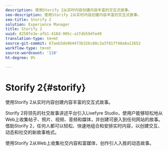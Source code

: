 ```yaml
---
description: 使用Storify 2从实时内容创建内容丰富的交互式故事。
seo-description: 使用Storify 2从实时内容创建内容丰富的交互式故事。
seo-title: Storify 2
solution: Experience Manager
title: Storify 2
uuid: 8250fe3e-afb1-418d-905c-a1fdb59dfed9
translation-type: tm+mt
source-git-commit: 67aeb3de964473b326c88c3a3f81ff48a6a12652
workflow-type: tm+mt
source-wordcount: '110'
ht-degree: 0%

---
```



# Storify 2{#storify}

使用Storify 2从实时内容创建内容丰富的交互式故事。

Storify 2将领先的社交故事讲述平台引入Livefyre Studio，使用户能够轻松地从Web上收集帖子、照片、视频、音频和媒体，并创建可嵌入到任何网站的故事。 借助Storify 2，任何人都可以轻松、快速地组合和安排实时内容，以创建交互、动态和社交的新故事格式。

使用Storify 2从Web上收集社交内容和富媒体，创作引人入胜的动态故事。
